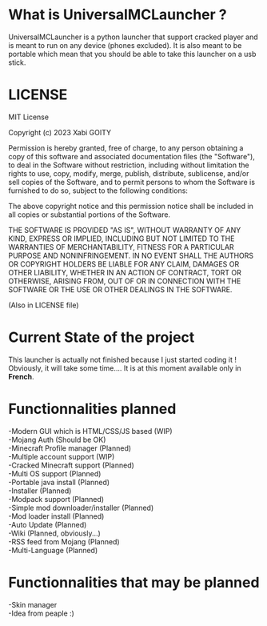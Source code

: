 # What is UniversalMCLauncher ?
UniversalMCLauncher is a python launcher that support cracked player and is meant to run on any device (phones excluded).
It is also meant to be portable which mean that you should be able to take this launcher on a usb stick.

# LICENSE

MIT License

Copyright (c) 2023 Xabi GOITY

Permission is hereby granted, free of charge, to any person obtaining a copy
of this software and associated documentation files (the "Software"), to deal
in the Software without restriction, including without limitation the rights
to use, copy, modify, merge, publish, distribute, sublicense, and/or sell
copies of the Software, and to permit persons to whom the Software is
furnished to do so, subject to the following conditions:

The above copyright notice and this permission notice shall be included in all
copies or substantial portions of the Software.

THE SOFTWARE IS PROVIDED "AS IS", WITHOUT WARRANTY OF ANY KIND, EXPRESS OR
IMPLIED, INCLUDING BUT NOT LIMITED TO THE WARRANTIES OF MERCHANTABILITY,
FITNESS FOR A PARTICULAR PURPOSE AND NONINFRINGEMENT. IN NO EVENT SHALL THE
AUTHORS OR COPYRIGHT HOLDERS BE LIABLE FOR ANY CLAIM, DAMAGES OR OTHER
LIABILITY, WHETHER IN AN ACTION OF CONTRACT, TORT OR OTHERWISE, ARISING FROM,
OUT OF OR IN CONNECTION WITH THE SOFTWARE OR THE USE OR OTHER DEALINGS IN THE
SOFTWARE.

(Also in LICENSE file)

# Current State of the project
This launcher is actually not finished because I just started coding it !
Obviously, it will take some time....
It is at this moment available only in __French__.

# Functionnalities planned
-Modern GUI which is HTML/CSS/JS based (WIP) <br>
-Mojang Auth (Should be OK) <br>
-Minecraft Profile manager (Planned) <br>
-Multiple account support (WIP) <br>
-Cracked Minecraft support (Planned) <br>
-Multi OS support (Planned) <br>
-Portable java install (Planned) <br>
-Installer (Planned) <br>
-Modpack support (Planned) <br>
-Simple mod downloader/installer (Planned) <br>
-Mod loader install (Planned) <br>
-Auto Update (Planned) <br>
-Wiki (Planned, obviously...) <br>
-RSS feed from Mojang (Planned)<br>
-Multi-Language (Planned) <br>

# Functionnalities that may be planned

-Skin manager <br>
-Idea from peaple :) <br>